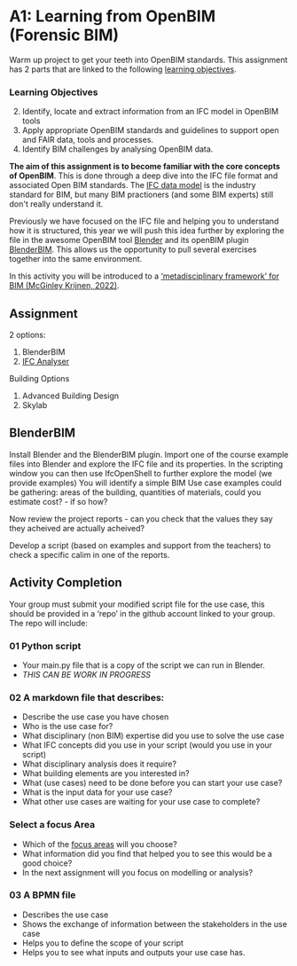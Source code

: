 # A1: Learning from OpenBIM (Forensic BIM)
Warm up project to get your teeth into OpenBIM standards. This assignment has 2 parts that are linked to the following [learning objectives].


### Learning Objectives
2. Identify, locate and extract information from an IFC model in OpenBIM tools
3. Apply appropriate OpenBIM standards and guidelines to support open and FAIR data, tools and processes.
7. Identify BIM challenges by analysing OpenBIM data.

**The aim of this assignment is to become familiar with the core concepts of OpenBIM**. This is done through a deep dive into the IFC file format and associated Open BIM standards. The [IFC data model](/41934/Concepts/IFC) is the industry standard for BIM, but many BIM practioners (and some BIM experts) still don't really understand it.

Previously we have focused on the IFC file and helping you to understand how it is structured, this year we will push this idea further by exploring the file in the awesome OpenBIM tool [Blender] and its openBIM plugin [BlenderBIM]. This allows us the opportunity to pull several exercises together into the same environment.

In this activity you will be introduced to a [‘metadisciplinary framework’ for BIM (McGinley Krijnen, 2022)](https://www.researchgate.net/publication/363579368_A_framework_for_meta-disciplinary_building_analysis/stats). 

## Assignment

2 options:
1. BlenderBIM
2. [IFC Analyser](/41934/Concepts/IFCFileAnalyzer)

Building Options
1. Advanced Building Design
2. Skylab

## BlenderBIM
Install Blender and the BlenderBIM plugin.
Import one of the course example files into Blender and explore the IFC file and its properties.
In the scripting window you can then use IfcOpenShell to further explore the model (we provide examples)
You will identify a simple BIM Use case examples could be gathering:
areas of the building,
quantities of materials,
could you estimate cost? - if so how?

Now review the project reports - can you check that the values they say they acheived are actually acheived?

Develop a script (based on examples and support from the teachers) to check a specific calim in one of the reports.

## Activity Completion
Your group must submit your modified script file for the use case, this should be provided in a ‘repo’ in the github account linked to your group. The repo will include:

### 01 Python script
* Your main.py file that is a copy of the script we can run in Blender.
* *THIS CAN BE WORK IN PROGRESS* 

### 02 A markdown file that describes: 
* Describe the use case you have chosen
* Who is the use case for?	
* What disciplinary (non BIM) expertise did you use to solve the use case
* What IFC concepts did you use in your script (would you use in your script)
* What disciplinary analysis does it require?	
* What building elements are you interested in?	
* What (use cases) need to be done before you can start your use case?	
* What is the input data for your use case?	
* What other use cases are waiting for your use case to complete?

### Select a focus Area
* Which of the [focus areas](/41934/Focus) will you choose?
* What information did you find that helped you to see this would be a good choice?
* In the next assignment will you focus on modelling or analysis?

### 03 A BPMN file
* Describes the use case
* Shows the exchange of information between the stakeholders in the use case
* Helps you to define the scope of your script
* Helps you to see what inputs and outputs your use case has.

<!-- links --> 

[learning objectives]: /41934/LearningObjectives
[Blender]: /41934/Concepts/Blender
[BlenderBIM]: /41934/Concepts/BlenderBIM


